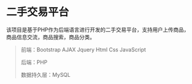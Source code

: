 #  二手交易平台
该项目是基于PHP作为后端语言进行开发的二手交易平台，支持用户上传商品，商品信息交流，商品搜索，商品分类。

> 前端：Bootstrap AJAX Jquery Html Css JavaScript
>
> 后端：PHP
>
> 数据持久层：MySQL


